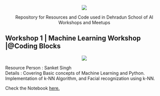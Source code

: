 
<p align="center">
  <img src="https://github.com/Avik-Jain/School-of-AI/blob/master/graphics/School%20of%20ai%20inverse%20logo.png">
</p>
<p align="center">
 Repository for Resources and Code used in Dehradun School of AI Workshops and Meetups
</p>

## Workshop 1 | Machine Learning Workshop |@Coding Blocks

<p align="center">
  <img src="https://github.com/Avik-Jain/School-of-AI/blob/master/graphics/Flyer.jpg">
</p>

Resource Person : Sanket Singh<br>
Details : Covering Basic concepts of Machine Learning and Python. Implementation of k-NN Algorithm, and Facial recognization using k-NN. 

Check the Notebook [here.]()

